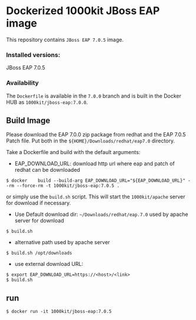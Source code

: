 # Dockerized 1000kit JBoss EAP image

This repository contains `JBoss EAP 7.0.5` image.



### Installed versions:

 JBoss EAP 7.0.5

### Availability

The `Dockerfile` is available in the `7.0.0` branch and is built in the Docker HUB as `1000kit/jboss-eap:7.0.0`.

## Build Image

Please download the EAP 7.0.0 zip package from redhat and the EAP 7.0.5 Patch file. Put both in the `${HOME}/Downloads/redhat/eap7.0` directory.

Take a Dockerfile and build with the default arguments:
* EAP_DOWNLOAD_URL: download http url where eap and patch of redhat can be downloaded

~~~~
$ docker 	build --build-arg EAP_DOWNLOAD_URL="${EAP_DOWNLOAD_URL}" --rm --force-rm -t 1000kit/jboss-eap:7.0.5 .
~~~~

or simply use the `build.sh` script. This will start the `1000kit/apache` server for download if necessary.

* Use Default download dir: `~/Downloads/redhat/eap.7.0` used by apache server for download
~~~~
$ build.sh
~~~~

* alternative path used by apache server
~~~~
$ build.sh /opt/downloads
~~~~

* use external download URL:
~~~~
$ export EAP_DOWNLOAD_URL=https://<host>/<link>
$ build.sh
~~~~

## run
~~~~
$ docker run -it 1000kit/jboss-eap:7.0.5
~~~~
